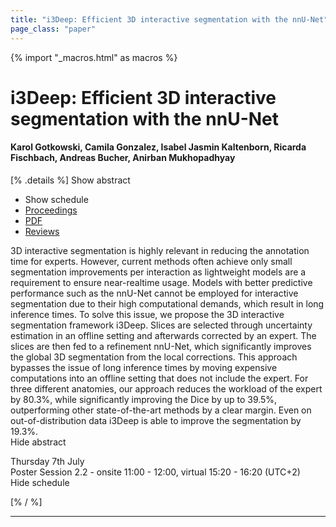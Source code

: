 ```yaml
---
title: "i3Deep: Efficient 3D interactive segmentation with the nnU-Net"
page_class: "paper"
---
```


{% import "_macros.html" as macros %}

# i3Deep: Efficient 3D interactive segmentation with the nnU-Net

#### Karol Gotkowski, Camila Gonzalez, Isabel Jasmin Kaltenborn, Ricarda Fischbach, Andreas Bucher, Anirban Mukhopadhyay

[% .details %]
<a class="toggle_visibility" data-selector=".abstract" data-level="3">Show abstract</a>
- <a class="toggle_visibility" data-selector=".schedule" data-level="3">Show schedule</a>
- <a href="">Proceedings</a>
- <a href="https://openreview.net/pdf?id=R420Pr5vUj3">PDF</a>
- <a href="https://openreview.net/forum?id=R420Pr5vUj3">Reviews</a>

<p>
    <span class="abstract">
        3D interactive segmentation is highly relevant in reducing the annotation time for experts. However, current methods often achieve only small segmentation improvements per interaction as lightweight models are a requirement to ensure near-realtime usage. Models with better predictive performance such as the nnU-Net cannot be employed for interactive segmentation due to their high computational demands, which result in long inference times. To solve this issue, we propose the 3D interactive segmentation framework i3Deep. Slices are selected through uncertainty estimation in an offline setting and afterwards corrected by an expert. The slices are then fed to a refinement nnU-Net, which significantly improves the global 3D segmentation from the local corrections. This approach bypasses the issue of long inference times by moving expensive computations into an offline setting that does not include the expert. For three different anatomies, our approach reduces the workload of the expert by 80.3%, while significantly improving the Dice by up to 39.5%, outperforming other state-of-the-art methods by a clear margin. Even on out-of-distribution data i3Deep is able to improve the segmentation by 19.3%.
        <br>
        <span class="actions"><a class="toggle_visibility" data-level="2">Hide abstract</a></span>
    </span>
</p>

<p>
    <span class="schedule">
        Thursday 7th July<br>Poster Session 2.2 - onsite 11:00 - 12:00, virtual 15:20 - 16:20 (UTC+2)
        <br>
        <span class="actions"><a class="toggle_visibility" data-level="2">Hide schedule</a></span>
    </span>
</p>

[% / %]


---
<!-- { macros.presentation('', '', 720, 450) } -->
